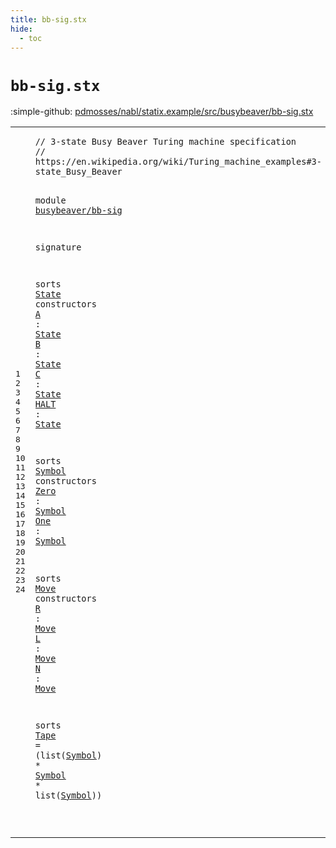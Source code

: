```yaml
---
title: bb-sig.stx
hide:
  - toc
---
```


# `bb-sig.stx`

:simple-github: [pdmosses/nabl/statix.example/src/busybeaver/bb-sig.stx]

[pdmosses/nabl/statix.example/src/busybeaver/bb-sig.stx]: https://github.com/pdmosses/nabl/blob/master/statix.example/src/busybeaver/bb-sig.stx "The source file on GitHub"

<div class="stx"><table class="highlighttable"><tbody><tr><td class="linenos"><div class="linenodiv"><pre><span></span>1
2
3
4
5
6
7
8
9
10
11
12
13
14
15
16
17
18
19
20
21
22
23
24
</pre></div></td>
<td class="code"><pre><code><span class="token layout">// 3-state Busy Beaver Turing machine specification</span>
<span class="token layout">// https://en.wikipedia.org/wiki/Turing_machine_examples#3-state_Busy_Beaver</span>

<span class="token keyword">module</span> <a href="../bb-rules.stx#busybeaver/bb-sig_169_186" id="busybeaver/bb-sig_137_154" title="Referenced at ../bb-rules.stx line 8; ../bb-test.stxtest line 10"><span class="token sort_ConstraintId">busybeaver</span>/<span class="token sort_ConstraintId">bb</span>-<span class="token sort_ConstraintId">sig</span></a>

<span class="token keyword">signature</span>

  <span class="token sort_ConstraintId">sorts</span> <span class="cons_SortDecl"><a href="#State_205_210" id="State_175_180" title="Referenced at line 9, 10, 11, 12; ../bb-rules.stx line 12"><span class="token sort_OpId">State</span></a></span> <span class="token sort_ConstraintId">constructors</span>
    <a href="../bb-rules.stx#A_237_238" id="A_198_199" title="Referenced at ../bb-rules.stx line 14, 17, 21; ../bb-test.stxtest line 6"><span class="token sort_OpId">A</span></a>    : <span class="cons_SimpleSort"><a href="#State_175_180" id="State_205_210" title="Defined at line 8"><span class="token sort_OpId">State</span></a></span>
    <a href="../bb-rules.stx#B_283_284" id="B_215_216" title="Referenced at ../bb-rules.stx line 15, 20, 23, 24, 27"><span class="token sort_OpId">B</span></a>    : <span class="cons_SimpleSort"><a href="#State_175_180" id="State_222_227" title="Defined at line 8"><span class="token sort_OpId">State</span></a></span>
    <a href="../bb-rules.stx#C_381_382" id="C_232_233" title="Referenced at ../bb-rules.stx line 18, 26, 29"><span class="token sort_OpId">C</span></a>    : <span class="cons_SimpleSort"><a href="#State_175_180" id="State_239_244" title="Defined at line 8"><span class="token sort_OpId">State</span></a></span>
    <a href="../bb-rules.stx#HALT_775_779" id="HALT_249_253" title="Referenced at ../bb-rules.stx line 30, 32"><span class="token sort_OpId">HALT</span></a> : <span class="cons_SimpleSort"><a href="#State_175_180" id="State_256_261" title="Defined at line 8"><span class="token sort_OpId">State</span></a></span>

  <span class="token sort_ConstraintId">sorts</span> <span class="cons_SortDecl"><a href="#Symbol_302_308" id="Symbol_271_277" title="Referenced at line 15, 16, 23, 23, 23"><span class="token sort_OpId">Symbol</span></a></span> <span class="token sort_ConstraintId">constructors</span>
    <a href="../bb-rules.stx#Zero_249_253" id="Zero_295_299" title="Referenced at ../bb-rules.stx line 14, 20, 26, 40, 44; ../bb-test.stxtest line 6"><span class="token sort_OpId">Zero</span></a> : <span class="cons_SimpleSort"><a href="#Symbol_271_277" id="Symbol_302_308" title="Defined at line 14"><span class="token sort_OpId">Symbol</span></a></span>
    <a href="../bb-rules.stx#One_300_303" id="One_313_316" title="Referenced at ../bb-rules.stx line 15, 17, 18, 21, 23, 24, 27, 29, 30"><span class="token sort_OpId">One</span></a>  : <span class="cons_SimpleSort"><a href="#Symbol_271_277" id="Symbol_320_326" title="Defined at line 14"><span class="token sort_OpId">Symbol</span></a></span>

  <span class="token sort_ConstraintId">sorts</span> <span class="cons_SortDecl"><a href="#Move_362_366" id="Move_336_340" title="Referenced at line 19, 20, 21; ../bb-rules.stx line 36"><span class="token sort_OpId">Move</span></a></span> <span class="token sort_ConstraintId">constructors</span>
    <a href="../bb-rules.stx#R_315_316" id="R_358_359" title="Referenced at ../bb-rules.stx line 15, 30, 38, 40"><span class="token sort_OpId">R</span></a> : <span class="cons_SimpleSort"><a href="#Move_336_340" id="Move_362_366" title="Defined at line 18"><span class="token sort_OpId">Move</span></a></span>
    <a href="../bb-rules.stx#L_413_414" id="L_371_372" title="Referenced at ../bb-rules.stx line 18, 21, 24, 27, 42, 44"><span class="token sort_OpId">L</span></a> : <span class="cons_SimpleSort"><a href="#Move_336_340" id="Move_375_379" title="Defined at line 18"><span class="token sort_OpId">Move</span></a></span>
    <a href="../bb-rules.stx#N_1138_1139" id="N_384_385" title="Referenced at ../bb-rules.stx line 46"><span class="token sort_OpId">N</span></a> : <span class="cons_SimpleSort"><a href="#Move_336_340" id="Move_388_392" title="Defined at line 18"><span class="token sort_OpId">Move</span></a></span>

  <span class="token sort_ConstraintId">sorts</span> <a href="../bb-rules.stx#Tape_218_222" id="Tape_402_406" title="Referenced at ../bb-rules.stx line 12, 36, 36"><span class="token sort_OpId">Tape</span></a> = (<span class="token sort_ConstraintId">list</span>(<span class="cons_SimpleSort"><a href="#Symbol_271_277" id="Symbol_415_421" title="Defined at line 14"><span class="token sort_OpId">Symbol</span></a></span>) * <span class="cons_SimpleSort"><a href="#Symbol_271_277" id="Symbol_425_431" title="Defined at line 14"><span class="token sort_OpId">Symbol</span></a></span> * <span class="token sort_ConstraintId">list</span>(<span class="cons_SimpleSort"><a href="#Symbol_271_277" id="Symbol_439_445" title="Defined at line 14"><span class="token sort_OpId">Symbol</span></a></span>))
  
</code></pre></td></tr></tbody></table></div>